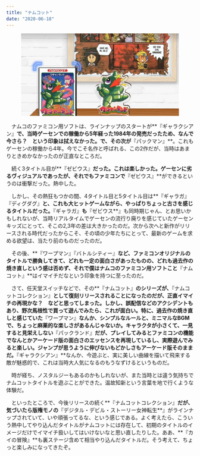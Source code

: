 ```yaml
---
title: "ナムコット"
date: "2020-06-18"
---
```


<figure>

![](assets/n424682d8df92_6c455cdd54a16b9dc996b54dce9bd2b2.jpg)

</figure>

　ナムコのファミコン用ソフトは、ラインナップのスタートが**『ギャラクシアン』**で、当時ゲーセンでの稼働から5年経った1984年の発売だったため、なんで今さら？　という印象は拭えなかった。で、その次が**『パックマン』**。これもゲーセンの稼働から4年。今でこそ名作と呼ばれる、この2作だが、当時はあまりときめかなかったのが正直なところだ。

　続く3タイトル目が**『ゼビウス』**だった。これは楽しかった。ゲーセンに劣るヴィジュアルであったが、それでもファミコンで**『ゼビウス』**ができるというのは衝撃だった。熱中した。

　しかし、その熱狂もつかの間、4タイトル目と5タイトル目は**『ギャラガ』『ディグダグ』**と、これも大ヒットゲームながら、やっぱりちょっと古さを感じるタイトルだった。**『ギャラガ』**も**『ゼビウス**』も同時期じゃん、とお思いかもしれないが、当時リアルタイムでゲーセンの流行り廃りを感じていたゲーセンキッズにとって、そこの2,3年の差は大きかったのだ。次から次へと新作がリリースされる時代だったからこそ、その頃の少年たちにとって、最新のゲームを求める欲望は、当たり前のものだったのだ。

　その後、**『ワープマン』『バトルシティー』**など、ファミコンオリジナルのタイトルで勝負してきて、どれも一定の面白さがあったものの、どれも過去作の焼き直しという感は否めず、それで僕はナムコのファミコン用ソフトこと**『ナムコット』**はイマイチだなという印象を持つに至ったのだ。

　さて、任天堂スイッチなどで、その**『ナムコット』**のシリーズが、**『ナムコットコレクション』**として復刻リリースされることになったのだが、正直イマイチの再現かな？　などと思ってしまった。しかし、誤配信などのアクシデントもあり、野次馬根性で買って遊んでみたら、これが面白い。特に、過去作の焼き直しと感じていた**『ワープマン』**なんか、シンプルなルールと、ミニマルなBGMで、ちょっと麻薬的な楽しさがあるんじゃないか。キャラクタが小さくて、一見すると見栄えしない**『パックランド』**だが、プレイしてみるとファミコンの機能でなんとかアーケード版の面白さのエッセンスを再現しているし、実際遊んでみると楽しい。ジャンプが思うように伸びないもどかしさもアーケード版そのままだ。**『ギャラクシアン』**なんか、今遊ぶと、実に美しい曲線を描いて飛来する敵が魅惑的で、これは当時大人気になるのもうなずけるというものだ。

　時が経ち、ノスタルジーもあるのかもしれないが、また当時とは違う気持ちでナムコットタイトルを遊ぶことができた。温故知新という言葉を地で行くような体験だ。

　といったところで、今後リリースの続く**『ナムコットコレクション』**だが、気づいたら版権モノの**『デジタル・デビル・ストーリー女神転生**』がラインナップされていて、いや頑張ってるな、という感じである。よく考えたら、こういう熱中してやり込んだタイトルがナムコットには存在して、初期のタイトルのイメージだけでイマイチ扱いしてはいけないなと思い直したりした。ああ、**『カイの冒険』**も裏ステージ含めて相当やり込んだタイトルだ。そう考えて、ちょっと楽しみになってきたぞ。
